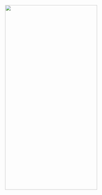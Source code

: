 <img src="https://user-images.githubusercontent.com/69200763/166421331-6c1f597d-3f9c-45c4-a9ab-c746aba45513.png" width="300" height="600"/>
